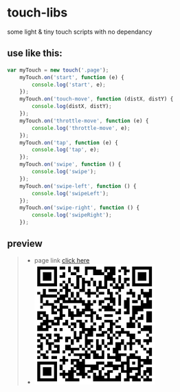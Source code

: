 # touch-libs
some light &amp; tiny touch scripts with no dependancy

## use like this:
```javascript
var myTouch = new touch('.page');
    myTouch.on('start', function (e) {
        console.log('start', e);
    });
    myTouch.on('touch-move', function (distX, distY) {
        console.log(distX, distY);
    });
    myTouch.on('throttle-move', function (e) {
        console.log('throttle-move', e);
    });
    myTouch.on('tap', function (e) {
        console.log('tap', e);
    });
    myTouch.on('swipe', function () {
        console.log('swipe');
    });
    myTouch.on('swipe-left', function () {
        console.log('swipeLeft');
    });
    myTouch.on('swipe-right', function () {
        console.log('swipeRight');
    });
```

## preview
> * page link [click here](https://yangyuji.github.io/touch-libs/demo.html)
> * ![qrcode](https://github.com/yangyuji/touch-libs/blob/master/qrcode.png)
